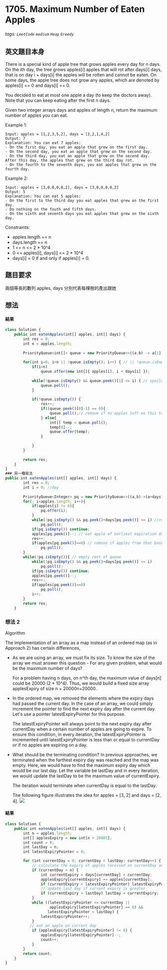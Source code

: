 # 1705. Maximum Number of Eaten Apples
###### tags: `LeetCode` `medium` `Heap` `Greedy`

## 英文題目本身
There is a special kind of apple tree that grows apples every day for n days. On the ith day, the tree grows apples[i] apples that will rot after days[i] days, that is on day i + days[i] the apples will be rotten and cannot be eaten. On some days, the apple tree does not grow any apples, which are denoted by apples[i] == 0 and days[i] == 0.

You decided to eat at most one apple a day (to keep the doctors away). Note that you can keep eating after the first n days.

Given two integer arrays days and apples of length n, return the maximum number of apples you can eat.

 

Example 1:
```
Input: apples = [1,2,3,5,2], days = [3,2,1,4,2]
Output: 7
Explanation: You can eat 7 apples:
- On the first day, you eat an apple that grew on the first day.
- On the second day, you eat an apple that grew on the second day.
- On the third day, you eat an apple that grew on the second day. After this day, the apples that grew on the third day rot.
- On the fourth to the seventh days, you eat apples that grew on the fourth day.
```
Example 2:
```
Input: apples = [3,0,0,0,0,2], days = [3,0,0,0,0,2]
Output: 5
Explanation: You can eat 5 apples:
- On the first to the third day you eat apples that grew on the first day.
- Do nothing on the fouth and fifth days.
- On the sixth and seventh days you eat apples that grew on the sixth day.
``` 

Constraints:

- apples.length == n
- days.length == n
- 1 <= n <= 2 * 10^4
- 0 <= apples[i], days[i] <= 2 * 10^4
- days[i] = 0 if and only if apples[i] = 0.

## 題目要求
兩個等長的數列 apples, days 分別代表每棵樹的產出跟她
## 想法

#### 結果
```javascript
class Solution {
    public int eatenApples(int[] apples, int[] days) {
        int res = 0;
        int n = apples.length;
                                        
        PriorityQueue<int[]> queue = new PriorityQueue<>((a,b) -> a[1] - b[1]); //[]{apple count, expiry date}
        
        for(int i=0; i<n || !queue.isEmpty(); i++) { // || !queue.isEmpty() cos we need to continue even after n
            if(i<n) 
                queue.offer(new int[]{ apples[i], i + days[i] });
            
            while(!queue.isEmpty() && queue.peek()[1] <= i) { // spoiled apples, so remove the tray
                queue.poll();
            }
            
            if(!queue.isEmpty()) {
                res++;
                if((queue.peek()[0]-1) == 0){
                    queue.poll();// remove if no apples left on this tray
                } else{
                    int[] temp = queue.poll();
                    temp[0]--;
                    queue.offer(temp);
                }
                    
            }
        }
        
        return res;
    }
}
### 另一種寫法
public int eatenApples(int[] apples, int[] days) {
        int res = 0; 
        int i = 0; //day
        
        PriorityQueue<Integer> pq = new PriorityQueue<>((a,b)->(a+days[a])-(b+days[b])); // indexes go in, sort by expiration date
        for(; i<apples.length; i++){
            if(apples[i] != 0){
                pq.offer(i);
            }            
            while(!pq.isEmpty() && pq.peek()+days[pq.peek()] <= i) //remove expired apples
                pq.poll();
            if(pq.isEmpty()) continue; 
            apples[pq.peek()]--; // eat apple of earliest expiration date
            res++; 
            if(apples[pq.peek()]==0) // remove if apples from that basket are all gone
                pq.poll();
        }
        while(!pq.isEmpty()){ // empty rest of queue
            while(!pq.isEmpty() && pq.peek()+days[pq.peek()] <= i)
                pq.poll();
            if(pq.isEmpty()) continue; 
            apples[pq.peek()]--;
            res++; 
            if(apples[pq.peek()]==0)
                pq.poll();
            i++;
        }
        return res; 
    }
```

### 想法 2
Algorithm

The implementation of an array as a map instead of an ordered map (as in Approach 2) has certain differences,

- As we are using an array, we must fix its size. To know the size of the array we must answer this question - For any given problem, what would be the maximum number of days?

  For a problem having n days, on n^th
  day, the maximum value of days[n] could be 20000 (2 * 10^4). Thus, we would build a fixed size array applesExpiry of size n + 20000n+20000.

- In the ordered map, we removed the elements where the expiry days had passed the current day. In the case of an array, we could simply increment the pointer to find the next expiry day after the current day. Let's use a pointer latestExpiryPointer for this purpose.

  The latestExpiryPointer will always point to the next expiry day after currentDay when a certain number of apples are going to expire. To ensure this condition, in every iteration, the latestExpiryPointer is incremented until latestExpiryPointer is less than or equal to currentDay or if no apples are expiring on a day.

- What should be the terminating condition? In previous approaches, we terminated when the farthest expiry day was reached and the map was empty. Here, we would have to find the maximum expiry day which would be our last day. Let the variable be lastDay and in every iteration, we would update the lastDay to be the maximum value of currentExpiry.

  The iteration would terminate when currentDay is equal to the lastDay.

  The following figure illustrates the idea for apples = [3, 2] and days = [2, 4].
![](https://i.imgur.com/xoPh4Bg.png)

#### 結果
```javascript
class Solution {
    public int eatenApples(int[] apples, int[] days) {
        int n = apples.length;
        int[] applesExpiry = new int[n + 20001];
        int count = 0;
        int lastDay = n;
        int latestExpiryPointer = 0;

        for (int currentDay = 0; currentDay < lastDay; currentDay++) {
            // calculate the expiry of apples received on currentDay and update map
            if (currentDay < n) {
                int currentExpiry = days[currentDay] + currentDay;
                applesExpiry[currentExpiry] += apples[currentDay];
                if (currentExpiry < latestExpiryPointer) latestExpiryPointer = currentExpiry;
                // update last day if current expiry is greater
                if (currentExpiry > lastDay) lastDay = currentExpiry;
            }
            while ((latestExpiryPointer <= currentDay ||
                    applesExpiry[latestExpiryPointer] == 0) &&
                   latestExpiryPointer < lastDay) {
                latestExpiryPointer++;
            }
           // eat an apple on current day
            if (applesExpiry[latestExpiryPointer] != 0) {
                applesExpiry[latestExpiryPointer]--;
                count++;
            }
        }
        return count;
    }
}

```